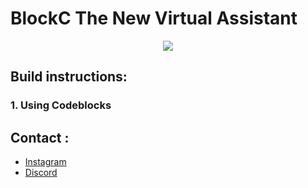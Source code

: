 # BlockC The New Virtual Assistant

<p align="center">
  <a href="https://github.com/sepehrgithub/BlockC/issues">
    <img src="https://img.shields.io/github/issues/sepehrgithub/BlockC"/> 
  </a>
</p>


## Build instructions:
  
### 1. Using Codeblocks 

## Contact :  
  - [Instagram](https://www.instagram.com/sisop.tech/)
  - [Discord](Soon...)
